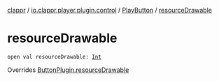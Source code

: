 [clappr](../../index.md) / [io.clappr.player.plugin.control](../index.md) / [PlayButton](index.md) / [resourceDrawable](./resource-drawable.md)

# resourceDrawable

`open val resourceDrawable: `[`Int`](https://kotlinlang.org/api/latest/jvm/stdlib/kotlin/-int/index.html)

Overrides [ButtonPlugin.resourceDrawable](../-button-plugin/resource-drawable.md)

